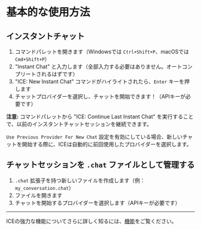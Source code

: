 # 基本的な使用方法

## インスタントチャット

1. コマンドパレットを開きます（Windowsでは `Ctrl+Shift+P`、macOSでは `Cmd+Shift+P`）
2. "Instant Chat" と入力します（全部入力する必要はありません。オートコンプリートされるはずです）
3. "ICE: New Instant Chat" コマンドがハイライトされたら、`Enter` キーを押します
4. チャットプロバイダーを選択し、チャットを開始できます！（APIキーが必要です）

**注意:** コマンドパレットから "ICE: Continue Last Instant Chat" を実行することで、以前のインスタントチャットセッションを継続できます。

`Use Previous Provider For New Chat` 設定を有効にしている場合、新しいチャットを開始する際に、ICEは自動的に前回使用したプロバイダーを選択します。

## チャットセッションを `.chat` ファイルとして管理する

1. `.chat` 拡張子を持つ新しいファイルを作成します（例：`my_conversation.chat`）
2. ファイルを開きます
3. チャットを開始するプロバイダーを選択します（APIキーが必要です）


----

ICEの強力な機能についてさらに詳しく知るには、[機能](ja/features.md)をご覧ください。
